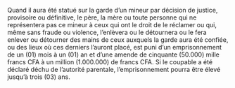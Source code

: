 Quand il aura été statué sur la garde d’un mineur par décision de justice, provisoire ou définitive, le père, la mère ou toute personne qui ne représentera pas ce mineur à ceux qui ont le droit de le réclamer ou qui, même sans fraude ou violence, l’enlèvera ou le détournera ou le fera enlever ou détourner des mains de ceux auxquels la garde aura été confiée, ou des lieux où ces derniers l’auront placé, est puni d’un emprisonnement de un (01) mois à un (01) an et d’une amende de cinquante (50.000) mille francs CFA à un million (1.000.000) de francs CFA.
Si le coupable a été déclaré déchu de l’autorité parentale, l’emprisonnement pourra être élevé jusqu’à trois (03) ans.